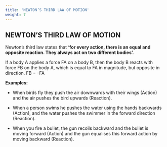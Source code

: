 ```yaml
---
title: 'NEWTON’S THIRD LAW OF MOTION'
weight: 7
---
```


## NEWTON’S THIRD LAW OF MOTION

Newton’s third law states that **‘for every action, there is an equal and opposite reaction. They always act on two different bodies’.**

If a body A applies a force FA on a body B, then the body B reacts with force FB on the body A, which is equal to FA in magnitude, but opposite in direction. FB = –FA

**Examples:**

- When birds fly they push the air downwards with their wings (Action) and the air pushes the bird upwards (Reaction).

- When a person swims he pushes the water using the hands backwards (Action), and the water pushes the swimmer in the forward direction (Reaction).

- When you fire a bullet, the gun recoils backward and the bullet is moving forward (Action) and the gun equalises this forward action by moving backward (Reaction).